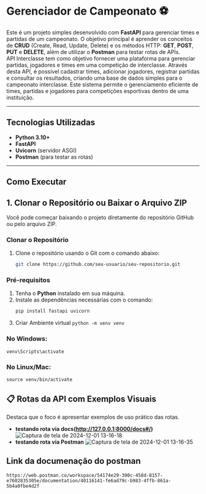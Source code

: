 # Gerenciador de Campeonato :soccer:

Este é um projeto simples desenvolvido com **FastAPI** para gerenciar times e partidas de um campeonato. O objetivo principal é aprender os conceitos de **CRUD** (Create, Read, Update, Delete) e os métodos HTTP: **GET**, **POST**, **PUT** e **DELETE**, além de utilizar o **Postman** para testar rotas de APIs.  
API Interclasse tem como objetivo fornecer uma plataforma para gerenciar partidas, jogadores e times em uma competição de interclasse. Através desta API, é possível cadastrar times, adicionar jogadores, registrar partidas e consultar os resultados, criando uma base de dados simples para o campeonato interclasse. Este sistema permite o gerenciamento eficiente de times, partidas e jogadores para competições esportivas dentro de uma instituição.


---

## Tecnologias Utilizadas  
- **Python 3.10+**  
- **FastAPI**  
- **Uvicorn** (servidor ASGI)  
- **Postman** (para testar as rotas)  

---

## Como Executar  
## 1. Clonar o Repositório ou Baixar o Arquivo ZIP

Você pode começar baixando o projeto diretamente do repositório GitHub ou pelo arquivo ZIP.

### Clonar o Repositório

1. Clone o repositório usando o Git com o comando abaixo:
   ```bash
   git clone https://github.com/seu-usuario/seu-repositorio.git
   
### Pré-requisitos  

1. Tenha o **Python** instalado em sua máquina.
2. Instale as dependências necessárias com o comando:  
   ```bash
   pip install fastapi uvicorn
   ```
3. Criar Ambiente virtual
  ``` python -m venv venv ```
### No Windows:
```
venv\Scripts\activate
```
### No Linux/Mac:
```
source venv/bin/activate
```
   
## 📋 Rotas da API com Exemplos Visuais
Destaca que o foco é apresentar exemplos de uso prático das rotas.

- **testando rota via docs(http://127.0.0.1:8000/docs#/)**
![Captura de tela de 2024-12-01 13-16-18](https://github.com/user-attachments/assets/278e0b95-c753-4e72-8271-2413204cd816)
- **testando rota via Postman**
![Captura de tela de 2024-12-01 13-16-35](https://github.com/user-attachments/assets/014822d0-2c7d-4efc-b34d-3e98ae719b51)


## Link da documenação do postman
```
https://web.postman.co/workspace/54174e29-390c-458d-8157-e7602835305e/documentation/40116141-fe6ad79c-b983-4ffb-861a-5b4a0fbe4d2f
```

